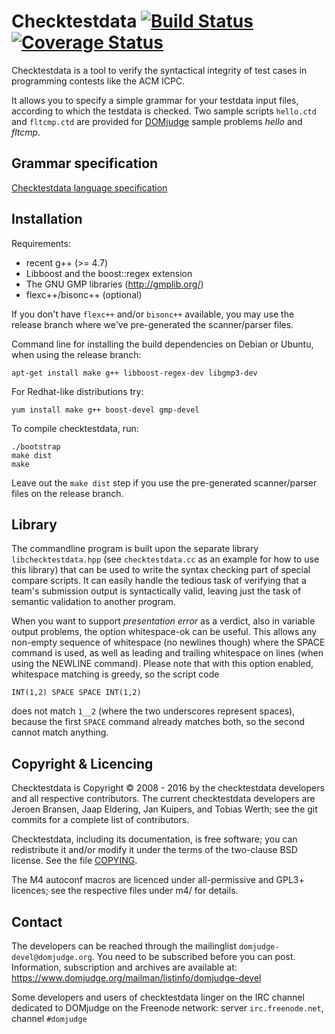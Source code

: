 Checktestdata [![Build Status](https://img.shields.io/travis/DOMjudge/checktestdata.svg)](https://travis-ci.org/DOMjudge/checktestdata)
[![Coverage Status](https://img.shields.io/coveralls/DOMjudge/checktestdata.svg)](https://coveralls.io/r/DOMjudge/checktestdata)
=============

Checktestdata is a tool to verify the syntactical integrity of test cases in
programming contests like the ACM ICPC.

It allows you to specify a simple grammar for your testdata input files,
according to which the testdata is checked.  Two sample scripts
`hello.ctd` and `fltcmp.ctd` are provided for
[DOMjudge](https://www.domjudge.org/) sample problems *hello* and *fltcmp*.

## Grammar specification

[Checktestdata language specification](doc/format-spec.md)

## Installation


Requirements:

 * recent g++ (>= 4.7)
 * Libboost and the boost::regex extension
 * The GNU GMP libraries (http://gmplib.org/)
 * flexc++/bisonc++ (optional)

If you don't have `flexc++` and/or `bisonc++` available, you may use the release
branch where we've pre-generated the scanner/parser files.

Command line for installing the build dependencies on Debian or
Ubuntu, when using the release branch:
```
apt-get install make g++ libboost-regex-dev libgmp3-dev
```
For Redhat-like distributions try:
```
yum install make g++ boost-devel gmp-devel
```

To compile checktestdata, run:
```
./bootstrap
make dist
make
```

Leave out the `make dist` step if you use the pre-generated scanner/parser
files on the release branch.

## Library

The commandline program is built upon the separate library
`libchecktestdata.hpp` (see `checktestdata.cc` as an example for how to use this
library) that can be used to write the syntax checking part of special compare
scripts. It can easily handle the tedious task of verifying that a team's
submission output is syntactically valid, leaving just the task of semantic
validation to another program.

When you want to support *presentation error* as a verdict, also in variable
output problems, the option whitespace-ok can be useful. This allows any
non-empty sequence of whitespace (no newlines though) where the SPACE command
is used, as well as leading and trailing whitespace on lines (when using the
NEWLINE command). Please note that with this option enabled, whitespace
matching is greedy, so the script code

    INT(1,2) SPACE SPACE INT(1,2)

does not match `1__2` (where the two underscores represent spaces), because the
first `SPACE` command already matches both, so the second cannot match
anything.


## Copyright & Licencing

Checktestdata is Copyright &copy; 2008 - 2016 by the checktestdata developers and
all respective contributors. The current checktestdata developers are Jeroen
Bransen, Jaap Eldering, Jan Kuipers, and Tobias Werth; see the git commits for
a complete list of contributors.

Checktestdata, including its documentation, is free software; you can
redistribute it and/or modify it under the terms of the two-clause
BSD license. See the file [COPYING](COPYING).

The M4 autoconf macros are licenced under all-permissive and GPL3+
licences; see the respective files under m4/ for details.

## Contact

The developers can be reached through the mailinglist
`domjudge-devel@domjudge.org`. You need to be subscribed before
you can post. Information, subscription and archives are available at:
https://www.domjudge.org/mailman/listinfo/domjudge-devel

Some developers and users of checktestdata linger on the IRC channel
dedicated to DOMjudge on the Freenode network:
server `irc.freenode.net`, channel `#domjudge`
